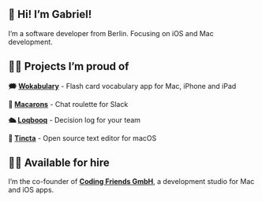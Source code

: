 ## 👋 Hi! I’m Gabriel!

I’m a software developer from Berlin. Focusing on iOS and Mac development.

## 👨‍🔬 Projects I’m proud of

**🗯 [Wokabulary](https://wokabulary.com)** - Flash card vocabulary app for Mac, iPhone and iPad

**🧁 [Macarons](https://macarons-roulette.app)** - Chat roulette for Slack

**🛳 [Loqbooq](https://loqbooq.app)** - Decision log for your team

**🐙 [Tincta](https://codingfriends.github.io/Tincta)** - Open source text editor for macOS




## 👨‍🏭 Available for hire

I’m the co-founder of **[Coding Friends GmbH](https://coding-friends.com)**, a development studio for Mac and iOS apps.  



